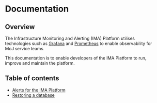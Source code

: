 # Documentation

## Overview

The Infrastructure Monitoring and Alerting (IMA) Platform utilises technologies
such as [Grafana](https://grafana.com/) and [Prometheus](https://prometheus.io/)
to enable observability for MoJ service teams.

This documentation is to enable developers of the IMA Platform to run, improve and maintain the platform.

## Table of contents

- [Alerts for the IMA Platform](./alerts-for-the-ima-platform.md)
- [Restoring a database](./restoring-a-database.md)
